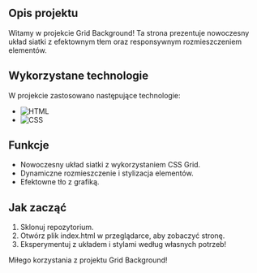 ## Opis projektu  
Witamy w projekcie Grid Background! Ta strona prezentuje nowoczesny układ siatki z efektownym tłem oraz responsywnym rozmieszczeniem elementów.

## Wykorzystane technologie  
W projekcie zastosowano następujące technologie:

- ![HTML](https://img.shields.io/badge/-HTML5-E34F26?logo=html5&logoColor=white&style=flat-square)
- ![CSS](https://img.shields.io/badge/-CSS3-1572B6?logo=css3&logoColor=white&style=flat-square)

## Funkcje  
- Nowoczesny układ siatki z wykorzystaniem CSS Grid.  
- Dynamiczne rozmieszczenie i stylizacja elementów.  
- Efektowne tło z grafiką.  

## Jak zacząć  
1. Sklonuj repozytorium.  
2. Otwórz plik index.html w przeglądarce, aby zobaczyć stronę.  
3. Eksperymentuj z układem i stylami według własnych potrzeb!

Miłego korzystania z projektu Grid Background!
